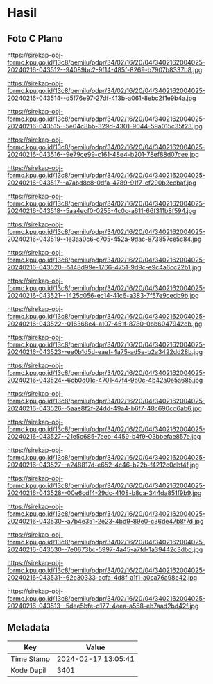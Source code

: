 # Hasil

## Foto C Plano

https://sirekap-obj-formc.kpu.go.id/13c8/pemilu/pdpr/34/02/16/20/04/3402162004025-20240216-043512--94089bc2-9f14-485f-8269-b7907b8337b8.jpg

https://sirekap-obj-formc.kpu.go.id/13c8/pemilu/pdpr/34/02/16/20/04/3402162004025-20240216-043514--d5f76e97-27df-413b-a061-8ebc2f1e9b4a.jpg

https://sirekap-obj-formc.kpu.go.id/13c8/pemilu/pdpr/34/02/16/20/04/3402162004025-20240216-043515--5e04c8bb-329d-4301-9044-59a015c35f23.jpg

https://sirekap-obj-formc.kpu.go.id/13c8/pemilu/pdpr/34/02/16/20/04/3402162004025-20240216-043516--9e79ce99-c161-48e4-b201-78ef88d07cee.jpg

https://sirekap-obj-formc.kpu.go.id/13c8/pemilu/pdpr/34/02/16/20/04/3402162004025-20240216-043517--a7abd8c8-0dfa-4789-91f7-cf290b2eebaf.jpg

https://sirekap-obj-formc.kpu.go.id/13c8/pemilu/pdpr/34/02/16/20/04/3402162004025-20240216-043518--5aa4ecf0-0255-4c0c-a611-66f311b8f594.jpg

https://sirekap-obj-formc.kpu.go.id/13c8/pemilu/pdpr/34/02/16/20/04/3402162004025-20240216-043519--1e3aa0c6-c705-452a-9dac-873857ce5c84.jpg

https://sirekap-obj-formc.kpu.go.id/13c8/pemilu/pdpr/34/02/16/20/04/3402162004025-20240216-043520--5148d99e-1766-4751-9d9c-e9c4a6cc22b1.jpg

https://sirekap-obj-formc.kpu.go.id/13c8/pemilu/pdpr/34/02/16/20/04/3402162004025-20240216-043521--1425c056-ec14-41c6-a383-7f57e9cedb9b.jpg

https://sirekap-obj-formc.kpu.go.id/13c8/pemilu/pdpr/34/02/16/20/04/3402162004025-20240216-043522--016368c4-a107-451f-8780-0bb6047942db.jpg

https://sirekap-obj-formc.kpu.go.id/13c8/pemilu/pdpr/34/02/16/20/04/3402162004025-20240216-043523--ee0b1d5d-eaef-4a75-ad5e-b2a3422dd28b.jpg

https://sirekap-obj-formc.kpu.go.id/13c8/pemilu/pdpr/34/02/16/20/04/3402162004025-20240216-043524--6cb0d01c-4701-47f4-9b0c-4b42a0e5a685.jpg

https://sirekap-obj-formc.kpu.go.id/13c8/pemilu/pdpr/34/02/16/20/04/3402162004025-20240216-043526--5aae8f2f-24dd-49a4-b6f7-48c690cd6ab6.jpg

https://sirekap-obj-formc.kpu.go.id/13c8/pemilu/pdpr/34/02/16/20/04/3402162004025-20240216-043527--21e5c685-7eeb-4459-b4f9-03bbefae857e.jpg

https://sirekap-obj-formc.kpu.go.id/13c8/pemilu/pdpr/34/02/16/20/04/3402162004025-20240216-043527--a248817d-e652-4c46-b22b-f4212c0dbf4f.jpg

https://sirekap-obj-formc.kpu.go.id/13c8/pemilu/pdpr/34/02/16/20/04/3402162004025-20240216-043528--00e6cdf4-29dc-4108-b8ca-344da851f9b9.jpg

https://sirekap-obj-formc.kpu.go.id/13c8/pemilu/pdpr/34/02/16/20/04/3402162004025-20240216-043530--a7b4e351-2e23-4bd9-89e0-c36de47b8f7d.jpg

https://sirekap-obj-formc.kpu.go.id/13c8/pemilu/pdpr/34/02/16/20/04/3402162004025-20240216-043530--7e0673bc-5997-4a45-a7fd-1a39442c3dbd.jpg

https://sirekap-obj-formc.kpu.go.id/13c8/pemilu/pdpr/34/02/16/20/04/3402162004025-20240216-043531--62c30333-acfa-4d8f-a1f1-a0ca76a98e42.jpg

https://sirekap-obj-formc.kpu.go.id/13c8/pemilu/pdpr/34/02/16/20/04/3402162004025-20240216-043513--5dee5bfe-d177-4eea-a558-eb7aad2bd42f.jpg


## Metadata

| Key        | Value               |
| ---------- | ------------------- |
| Time Stamp | 2024-02-17 13:05:41 |
| Kode Dapil | 3401                |



